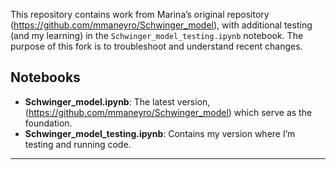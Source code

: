 This repository contains work from Marina’s original repository (https://github.com/mmaneyro/Schwinger_model), with additional testing (and my learning) in the `Schwinger_model_testing.ipynb` notebook. The purpose of this fork is to troubleshoot and understand recent changes.

## Notebooks

- **Schwinger_model.ipynb**: The latest version, (https://github.com/mmaneyro/Schwinger_model) which serve as the foundation.
- **Schwinger_model_testing.ipynb**: Contains my version where I’m testing and running code.
---
